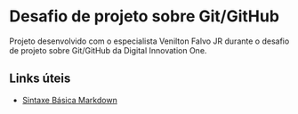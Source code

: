 # Desafio de projeto sobre Git/GitHub
Projeto desenvolvido com o especialista Venilton Falvo JR durante o desafio de projeto sobre Git/GitHub da Digital Innovation One.

## Links úteis
- [Sintaxe Básica Markdown](https://www.markdownguide.org/basic-syntax/)
